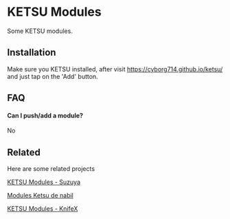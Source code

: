 # KETSU Modules

Some KETSU modules.

## Installation 

Make sure you KETSU installed, after visit https://cyborg714.github.io/ketsu/ and just tap on the 'Add' button.

## FAQ

#### Can I push/add a module?

No

## Related

Here are some related projects

[KETSU Modules - Suzuya](https://mprotmod.github.io/Modules-KETSU/)

[Modules Ketsu de nabil](https://bilnaa.github.io/main/)

[KETSU Modules - KnifeX](https://ketsumodules.com/)
